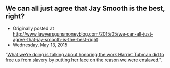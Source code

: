 ## We can all just agree that Jay Smooth is the best, right?

 * Originally posted at http://www.lawyersgunsmoneyblog.com/2015/05/we-can-all-just-agree-that-jay-smooth-is-the-best-right
 * Wednesday, May 13, 2015

“[What we’re doing is talking about honoring the work Harriet Tubman did to free us from slavery by putting her face on the reason we were enslaved](http://www.salon.com/2015/05/13/jay\_smooth\_maybe\_having\_harriet\_tubman\_on\_the\_20\_bill\_isnt\_the\_best\_idea/).”.